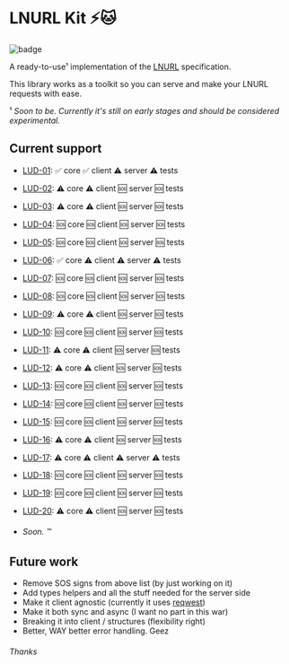 # LNURL Kit ⚡🐱
![badge](https://github.com/lsunsi/lnurlkit/actions/workflows/test.yml/badge.svg)

A ready-to-use¹ implementation of the [LNURL](https://github.com/lnurl/luds) specification.

This library works as a toolkit so you can serve and make your LNURL requests with ease.

¹ _Soon to be. Currently it's still on early stages and should be considered experimental._

## Current support

- [LUD-01](https://github.com/lnurl/luds/blob/luds/01.md): ✅ core ✅ client ⚠️ server ⚠️ tests
- [LUD-02](https://github.com/lnurl/luds/blob/luds/02.md): ⚠️ core ⚠️ client 🆘 server 🆘 tests
- [LUD-03](https://github.com/lnurl/luds/blob/luds/03.md): ⚠️ core ⚠️ client 🆘 server 🆘 tests
- [LUD-04](https://github.com/lnurl/luds/blob/luds/04.md): 🆘 core 🆘 client 🆘 server 🆘 tests
- [LUD-05](https://github.com/lnurl/luds/blob/luds/05.md): 🆘 core 🆘 client 🆘 server 🆘 tests
- [LUD-06](https://github.com/lnurl/luds/blob/luds/06.md): ✅ core ⚠️ client ⚠️ server ⚠️ tests
- [LUD-07](https://github.com/lnurl/luds/blob/luds/07.md): 🆘 core 🆘 client 🆘 server 🆘 tests
- [LUD-08](https://github.com/lnurl/luds/blob/luds/08.md): 🆘 core 🆘 client 🆘 server 🆘 tests
- [LUD-09](https://github.com/lnurl/luds/blob/luds/09.md): ⚠️ core ⚠️ client 🆘 server 🆘 tests
- [LUD-10](https://github.com/lnurl/luds/blob/luds/10.md): 🆘 core 🆘 client 🆘 server 🆘 tests
- [LUD-11](https://github.com/lnurl/luds/blob/luds/11.md): ⚠️ core ⚠️ client 🆘 server 🆘 tests
- [LUD-12](https://github.com/lnurl/luds/blob/luds/12.md): ⚠️ core ⚠️ client 🆘 server 🆘 tests
- [LUD-13](https://github.com/lnurl/luds/blob/luds/13.md): 🆘 core 🆘 client 🆘 server 🆘 tests
- [LUD-14](https://github.com/lnurl/luds/blob/luds/14.md): 🆘 core 🆘 client 🆘 server 🆘 tests
- [LUD-15](https://github.com/lnurl/luds/blob/luds/15.md): 🆘 core 🆘 client 🆘 server 🆘 tests
- [LUD-16](https://github.com/lnurl/luds/blob/luds/16.md): ⚠️ core ⚠️ client 🆘 server 🆘 tests
- [LUD-17](https://github.com/lnurl/luds/blob/luds/17.md): ⚠️ core ⚠️ client ⚠️ server ⚠️ tests
- [LUD-18](https://github.com/lnurl/luds/blob/luds/18.md): 🆘 core 🆘 client 🆘 server 🆘 tests
- [LUD-19](https://github.com/lnurl/luds/blob/luds/19.md): 🆘 core 🆘 client 🆘 server 🆘 tests
- [LUD-20](https://github.com/lnurl/luds/blob/luds/20.md): ⚠️ core ⚠️ client 🆘 server 🆘 tests

- ###### Soon. ™

## Future work
- Remove SOS signs from above list (by just working on it)
- Add types helpers and all the stuff needed for the server side
- Make it client agnostic (currently it uses [reqwest](https://github.com/seanmonstar/reqwest))
- Make it both sync and async (I want no part in this war)
- Breaking it into client / structures (flexibility right)
- Better, WAY better error handling. Geez

###### Thanks
